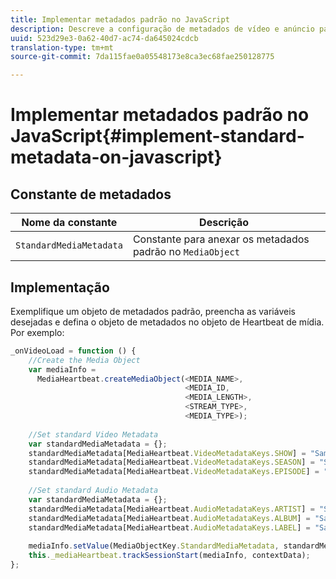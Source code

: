 ```yaml
---
title: Implementar metadados padrão no JavaScript
description: Descreve a configuração de metadados de vídeo e anúncio padrão a serem enviados com chamadas de rastreamento em aplicativos do navegador (JS).
uuid: 523d29e3-0a62-40d7-ac74-da645024cdcb
translation-type: tm+mt
source-git-commit: 7da115fae0a05548173e8ca3ec68fae250128775

---
```



# Implementar metadados padrão no JavaScript{#implement-standard-metadata-on-javascript}

## Constante de metadados

| Nome da constante | Descrição   |
| --- | --- |
| `StandardMediaMetadata` | Constante para anexar os metadados padrão no `MediaObject` |

## Implementação

Exemplifique um objeto de metadados padrão, preencha as variáveis desejadas e defina o objeto de metadados no objeto de Heartbeat de mídia. Por exemplo:

```js
_onVideoLoad = function () { 
    //Create the Media Object   
    var mediaInfo =  
      MediaHeartbeat.createMediaObject(<MEDIA_NAME>,  
                                       <MEDIA_ID,  
                                       <MEDIA_LENGTH>, 
                                       <STREAM_TYPE>,
                                       <MEDIA_TYPE>); 
 
    //Set standard Video Metadata 
    var standardMediaMetadata = {};     
    standardMediaMetadata[MediaHeartbeat.VideoMetadataKeys.SHOW] = "Sample Show"; 
    standardMediaMetadata[MediaHeartbeat.VideoMetadataKeys.SEASON] = "Sample Season"; 
    standardMediaMetadata[MediaHeartbeat.VideoMetadataKeys.EPISODE] = "Sample Episode"; 
 
    //Set standard Audio Metadata 
    var standardMediaMetadata = {};     
    standardMediaMetadata[MediaHeartbeat.AudioMetadataKeys.ARTIST] = "Sample Artist"; 
    standardMediaMetadata[MediaHeartbeat.AudioMetadataKeys.ALBUM] = "Sample Album"; 
    standardMediaMetadata[MediaHeartbeat.AudioMetadataKeys.LABEL] = "Sample Label"; 
 
    mediaInfo.setValue(MediaObjectKey.StandardMediaMetadata, standardMediaMetadata); 
    this._mediaHeartbeat.trackSessionStart(mediaInfo, contextData); 
}; 
```

